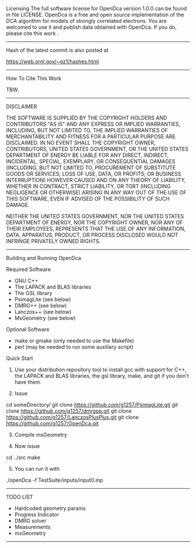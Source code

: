  
Licensing
The full software license for OpenDca version 1.0.0 
can be found in
file LICENSE. 
OpenDca is a free and open source implementation of the 
DCA algorithm for models of strongly correlated electrons. 
You are welcomed to use it and publish data 
obtained with OpenDca. If you do, please cite this
work .

-------------------------------------------------------------------------------

Hash of the latest commit is also posted at

https://web.ornl.gov/~gz1/hashes.html

-------------------------------------------------------------------------------

How To Cite This Work

TBW.

-------------------------------------------------------------------------------

DISCLAIMER

THE SOFTWARE IS SUPPLIED BY THE COPYRIGHT HOLDERS AND
CONTRIBUTORS "AS IS" AND ANY EXPRESS OR IMPLIED
WARRANTIES, INCLUDING, BUT NOT LIMITED TO, THE IMPLIED
WARRANTIES OF MERCHANTABILITY AND FITNESS FOR A
PARTICULAR PURPOSE ARE DISCLAIMED. IN NO EVENT SHALL THE
COPYRIGHT OWNER, CONTRIBUTORS, UNITED STATES GOVERNMENT,
OR THE UNITED STATES DEPARTMENT OF ENERGY BE LIABLE FOR
ANY DIRECT, INDIRECT, INCIDENTAL, SPECIAL, EXEMPLARY, OR
CONSEQUENTIAL DAMAGES (INCLUDING, BUT NOT LIMITED TO,
PROCUREMENT OF SUBSTITUTE GOODS OR SERVICES; LOSS OF USE,
DATA, OR PROFITS; OR BUSINESS INTERRUPTION) HOWEVER
CAUSED AND ON ANY THEORY OF LIABILITY, WHETHER IN
CONTRACT, STRICT LIABILITY, OR TORT (INCLUDING NEGLIGENCE
OR OTHERWISE) ARISING IN ANY WAY OUT OF THE USE OF THIS
SOFTWARE, EVEN IF ADVISED OF THE POSSIBILITY OF SUCH
DAMAGE.

NEITHER THE UNITED STATES GOVERNMENT, NOR THE UNITED
STATES DEPARTMENT OF ENERGY, NOR THE COPYRIGHT OWNER, NOR
ANY OF THEIR EMPLOYEES, REPRESENTS THAT THE USE OF ANY
INFORMATION, DATA, APPARATUS, PRODUCT, OR PROCESS
DISCLOSED WOULD NOT INFRINGE PRIVATELY OWNED RIGHTS.

-------------------------------------------------------------------------------

Building and Running OpenDca

Required Software

* GNU C++
* The LAPACK and BLAS libraries
* The GSL library
* PsimagLite (see below)
* DMRG++ (see below)
* Lanczos++ (see below)
* MsGeometry (see below)

Optional Software

* make or gmake (only needed to use the Makefile)
* perl (may be needed to run some auxiliary script)

Quick Start

1. Use your distribution repository tool to install gcc with support for C++,
the LAPACK and BLAS libraries, the gsl library, make, and git 
if you don't have them.

2. Issue

cd someDirectory/
git clone https://github.com/g1257/PsimagLite.git
git clone https://github.com/g1257/dmrgpp.git
git clone https://github.com/g1257/LanczosPlusPlus.git
git clone https://github.com/g1257/OpenDca.git

3. Compile msGeometry

4. Now issue

cd ../src
make

5. You can run it with

./openDca -f TestSuite/inputs/input0.inp

-------------------------------------------------------------------------------

TODO LIST

* Hardcoded geometry params
* Progress Indicator
* DMRG solver
* Measurements
* msGeometry

-------------------------------------------------------------------------------
